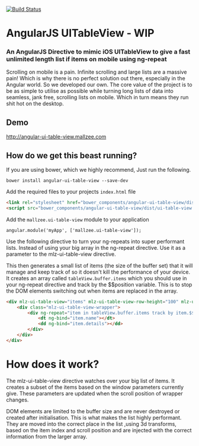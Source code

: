 
[![Build Status](https://travis-ci.org/mallzee/angular-ui-table-view.png?branch=master)](https://travis-ci.org/mallzee/angular-ui-table-view)

# AngularJS UITableView - WIP

### An AngularJS Directive to mimic iOS UITableView to give a fast unlimited length list if items on mobile using ng-repeat

Scrolling on mobile is a pain. Infinite scrolling and large lists are a massive pain! Which is why there is no perfect solution out there, especially in the Angular world. So we developed our own. The core value of the project is to be as simple to utilise as possible while turning long lists of data into seamless, jank free, scrolling lists on mobile. Which in turn means they run shit hot on the desktop.

## Demo
http://angular-ui-table-view.mallzee.com

## How do we get this beast running?

If you are using bower, which we highly recommend, Just run the following.

	bower install angular-ui-table-view --save-dev
	
Add the required files to your projects `index.html` file

```HTML
<link rel="stylesheet" href="bower_components/angular-ui-table-view/dist/ui-table-view.css" />
<script src="bower_components/angular-ui-table-view/dist/ui-table-view.min.js"></script>
```

Add the `mallzee.ui-table-view` module to your application

    angular.module('myApp', ['mallzee.ui-table-view']);
    
Use the following directive to turn your ng-repeats into super performant lists. Instead of using your big array in the ng-repeat directive. Use it as a parameter to the mlz-ui-table-view directive. 

This then generates a small list of items (the size of the buffer set) that it will manage and keep track of so it doesn't kill the performance of your device. It creates an array called `tableView.buffer.items` which you should use in your ng-repeat directive and track by the $$position variable. This is to stop the DOM elements switching out when items are replaced in the array. 

```HTML
<div mlz-ui-table-view="items" mlz-ui-table-view-row-height="100" mlz-ui-table-view-buffer="20">
    <div class="mlz-ui-table-view-wrapper">
        <div ng-repeat="item in tableView.buffer.items track by item.$$position">
            <dt ng-bind="item.name"></dt>
            <dd ng-bind="item.details"></dd>
        </div>
    </div>
</div>
```

# How does it work?

The mlz-ui-table-view directive watches over your big list of items. It creates a subset of the items based on the window parameters currently give. These parameters are updated when the scroll position of wrapper changes.

DOM elements are limited to the buffer size and are never destroyed or created after initialisation. This is what makes the list highly performant. They are moved into the correct place in the list ,using 3d transforms, based on the item index and scroll position and are injected with the correct information from the larger array.
